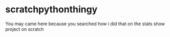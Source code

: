 # scratchpythonthingy


You may came here because you searched how i did that on the stats show project on scratch
